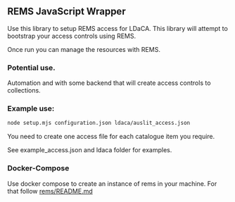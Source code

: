 ## REMS JavaScript Wrapper

Use this library to setup REMS access for LDaCA. This library will attempt to bootstrap your access controls using REMS.

Once run you can manage the resources with REMS.

### Potential use. 

Automation and with some backend that will create access controls to collections.

### Example use:

```bash
node setup.mjs configuration.json ldaca/auslit_access.json
```

You need to create one access file for each catalogue item you require.

See example_access.json and ldaca folder for examples.


### Docker-Compose

Use docker compose to create an instance of rems in your machine. For that follow [rems/README.md](rems/README.md)

